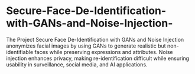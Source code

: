 # Secure-Face-De-Identification-with-GANs-and-Noise-Injection-
The Project Secure Face De-Identification with GANs and Noise Injection anonymizes facial images by using GANs to generate realistic but non-identifiable faces while preserving expressions and attributes. Noise injection enhances privacy, making re-identification difficult while ensuring usability in surveillance, social media, and AI applications.
